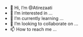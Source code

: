 - 👋 Hi, I’m @Atirezaati
- 👀 I’m interested in ...
- 🌱 I’m currently learning ...
- 💞️ I’m looking to collaborate on ...
- 📫 How to reach me ...

<!---
Atirezaati/Atirezaati is a ✨ special ✨ repository because its `README.md` (this file) appears on your GitHub profile.
You can click the Preview link to take a look at your changes.
--->
